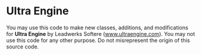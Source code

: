 # Ultra Engine

You may use this code to make new classes, additions, and modifications for **Ultra Engine** by Leadwerks Softere (www.ultraengine.com). You may not use this code for any other purpose. Do not misrepresent the origin of this source code.
